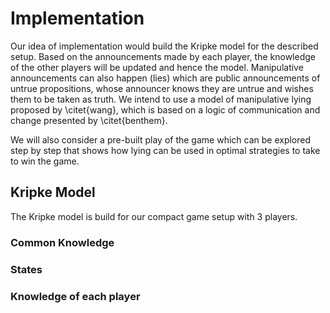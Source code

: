# Implementation

Our idea of implementation would build the Kripke model for the described setup. 
Based on the announcements made by each player, the knowledge of the other players will be updated and hence the model. Manipulative announcements can also happen (lies) which are public announcements of untrue propositions, whose announcer knows they are untrue and wishes them to be taken as truth. We intend to use a model of manipulative lying proposed by \citet{wang}, which is based on a logic of communication and change presented by \citet{benthem}. 

We will also consider a pre-built play of the game which can be explored step by step that shows how lying can be used in optimal strategies to take to win the game.


## Kripke Model
The Kripke model is build for our compact game setup with 3 players. 
### Common Knowledge
### States 
### Knowledge of each player